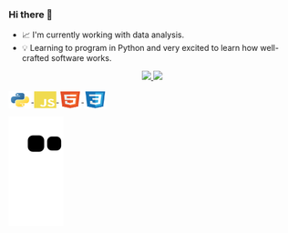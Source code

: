 ### Hi there 👋

- 📈 I'm currently working with data analysis.
- 💡 Learning to program in Python and very excited to learn how well-crafted software works. 

<div align="center">
  <a href="https://github.com/yasmimsantos">
  <img height="180em" src="https://github-readme-stats.vercel.app/api?username=yasmimsantos&show_icons=true&theme=dracula&include_all_commits=true&count_private=true"/>
  <img height="180em" src="https://github-readme-stats.vercel.app/api/top-langs/?username=yasmimsantos&layout=compact&langs_count=7&theme=dracula"/>
</div>
  
 <div style="display: inline_block"><br>
    <img align="center" alt="Rafa-Python" height="30" width="40" src="https://raw.githubusercontent.com/devicons/devicon/master/icons/python/python-original.svg">
    <img align="center" alt="Rafa-Js" height="30" width="40" src="https://raw.githubusercontent.com/devicons/devicon/master/icons/javascript/javascript-plain.svg">
    <img align="center" alt="Rafa-HTML" height="30" width="40" src="https://raw.githubusercontent.com/devicons/devicon/master/icons/html5/html5-original.svg">
    <img align="center" alt="Rafa-CSS" height="30" width="40" src="https://raw.githubusercontent.com/devicons/devicon/master/icons/css3/css3-original.svg">              
 </div>
 
 ![Snake animation](https://github.com/yasmimsantos/yasmimsantos/blob/output/github-contribution-grid-snake.svg)
